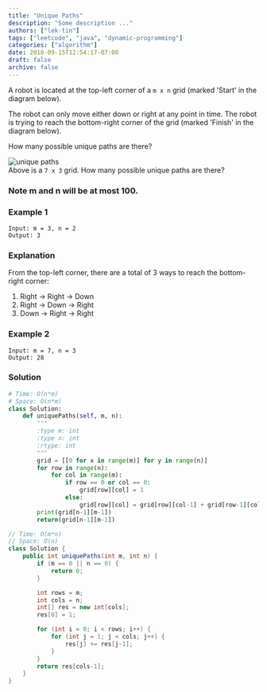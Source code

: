 ```yaml
---
title: "Unique Paths"
description: "Some description ..."
authors: ["lek-tin"]
tags: ["leetcode", "java", "dynamic-programming"]
categories: ["algorithm"]
date: 2018-09-15T12:54:17-07:00
draft: false
archive: false
---
```

A robot is located at the top-left corner of a `m x n` grid (marked 'Start' in the diagram below).

The robot can only move either down or right at any point in time. The robot is trying to reach the bottom-right corner of the grid (marked 'Finish' in the diagram below).

How many possible unique paths are there?

![unique paths](https://leetcode.com/static/images/problemset/robot_maze.png "Unique paths")  
Above is a `7 x 3` grid. How many possible unique paths are there?

### Note m and n will be at most 100.

### Example 1
```
Input: m = 3, n = 2
Output: 3
```
### Explanation
From the top-left corner, there are a total of 3 ways to reach the bottom-right corner:
1. Right -> Right -> Down
2. Right -> Down -> Right
3. Down -> Right -> Right
### Example 2
```
Input: m = 7, n = 3
Output: 28
```
### Solution
```python
# Time: O(n*m)
# Space: O(n*m)
class Solution:
    def uniquePaths(self, m, n):
        """
        :type m: int
        :type n: int
        :rtype: int
        """
        grid = [[0 for x in range(m)] for y in range(n)]
        for row in range(n):
            for col in range(m):
                if row == 0 or col == 0:
                    grid[row][col] = 1
                else:
                    grid[row][col] = grid[row][col-1] + grid[row-1][col]
        print(grid[n-1][m-1])
        return(grid[n-1][m-1])
```
```java
// Time: O(m*n)
// Space: O(n)
class Solution {
    public int uniquePaths(int m, int n) {
        if (m == 0 || n == 0) {
            return 0;
        }

        int rows = m;
        int cols = n;
        int[] res = new int[cols];
        res[0] = 1;

        for (int i = 0; i < rows; i++) {
            for (int j = 1; j < cols; j++) {
                res[j] += res[j-1];
            }
        }
        return res[cols-1];
    }
}
```